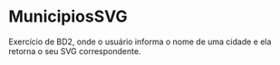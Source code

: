 # MunicipiosSVG
Exercício de BD2, onde o usuário informa o nome de uma cidade e ela retorna o seu SVG correspondente. 
